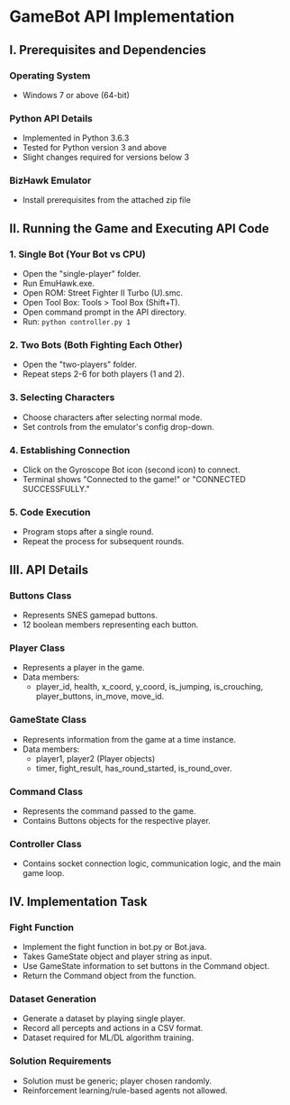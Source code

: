 # GameBot API Implementation 

## I. Prerequisites and Dependencies

### Operating System
- Windows 7 or above (64-bit)

### Python API Details
- Implemented in Python 3.6.3
- Tested for Python version 3 and above
- Slight changes required for versions below 3

### BizHawk Emulator
- Install prerequisites from the attached zip file

## II. Running the Game and Executing API Code

### 1. Single Bot (Your Bot vs CPU)
- Open the "single-player" folder.
- Run EmuHawk.exe.
- Open ROM: Street Fighter II Turbo (U).smc.
- Open Tool Box: Tools > Tool Box (Shift+T).
- Open command prompt in the API directory.
- Run: `python controller.py 1`

### 2. Two Bots (Both Fighting Each Other)
- Open the "two-players" folder.
- Repeat steps 2-6 for both players (1 and 2).

### 3. Selecting Characters
- Choose characters after selecting normal mode.
- Set controls from the emulator's config drop-down.

### 4. Establishing Connection
- Click on the Gyroscope Bot icon (second icon) to connect.
- Terminal shows "Connected to the game!" or "CONNECTED SUCCESSFULLY."

### 5. Code Execution
- Program stops after a single round.
- Repeat the process for subsequent rounds.

## III. API Details

### Buttons Class
- Represents SNES gamepad buttons.
- 12 boolean members representing each button.

### Player Class
- Represents a player in the game.
- Data members:
  - player_id, health, x_coord, y_coord, is_jumping, is_crouching, player_buttons, in_move, move_id.

### GameState Class
- Represents information from the game at a time instance.
- Data members:
  - player1, player2 (Player objects)
  - timer, fight_result, has_round_started, is_round_over.

### Command Class
- Represents the command passed to the game.
- Contains Buttons objects for the respective player.

### Controller Class
- Contains socket connection logic, communication logic, and the main game loop.

## IV. Implementation Task

### Fight Function
- Implement the fight function in bot.py or Bot.java.
- Takes GameState object and player string as input.
- Use GameState information to set buttons in the Command object.
- Return the Command object from the function.

### Dataset Generation
- Generate a dataset by playing single player.
- Record all percepts and actions in a CSV format.
- Dataset required for ML/DL algorithm training.

### Solution Requirements
- Solution must be generic; player chosen randomly.
- Reinforcement learning/rule-based agents not allowed.
